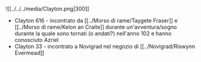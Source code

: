 ![[../../../media/Clayton.png|300]]
- Clayton 616 - incontrato da [[../Morso di rame/Taygete Fraser]]  e [[../Morso di rame/Kelon an Craite]] durante un'avventura/sogno durante la quale sono tornati (o andati?) nell'anno 102 e hanno conosciuto Azriel
- Clayton 33 - incontrato a Novigrad nel negozio di [[../Novigrad/Riswynn Evermead]] 